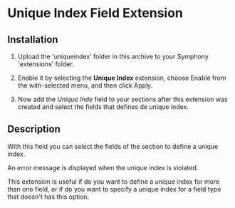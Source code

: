 Unique Index Field Extension
============================

Installation
------------

1. Upload the 'uniqueindex' folder in this archive to your Symphony 'extensions' folder.

2. Enable it by selecting the **Unique Index** extension, choose Enable from the with-selected menu, and then click Apply.

3. Now add the *Unique Inde* field to your sections after this extension was created and select the fields that defines de unique index.

Description
------------

With this field you can select the fields of the section to define a unique index.

An error message is displayed when the unique index is violated. 

This extension is useful if do you want to define a unique index for more than one field, or if do you want to specify a unique index for a field type that doesn't has this option.